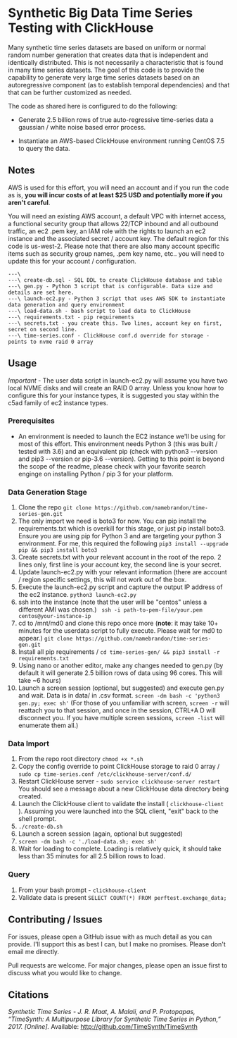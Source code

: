 # Synthetic Big Data Time Series Testing with ClickHouse 

Many synthetic time series datasets are based on uniform or normal random number generation that creates data that is independent and identically distributed. This is not necessarily a characteristic that is found in many time series datasets. The goal of this code is to provide the capability to generate very large time series datasets based on an autoregressive component (as to establish temporal dependencies) and that that can be further customized as needed. 

The code as shared here is configured to do the following:

* Generate 2.5 billion rows of true auto-regressive time-series data a gaussian / white noise based error process. 

* Instantiate an AWS-based ClickHouse environment running CentOS 7.5 to query the data.

## Notes

AWS is used for this effort, you will need an account and if you run the code as is, **you will incur costs of at least $25 USD and potentially more if you aren't careful**. 

You will need an existing AWS account, a default VPC with internet access, a functional security group that allows 22/TCP inbound and all outbound traffic, an ec2 .pem key, an IAM role with the rights to launch an ec2 instance and the associated secret / account key. The default region for this code is us-west-2. Please note that there are also many account specific items such as security group names, .pem key name, etc.. you will need to update this for your account / configuration.


```
---\
---\ create-db.sql - SQL DDL to create ClickHouse database and table
---\ gen.py - Python 3 script that is configurable. Data size and details are set here.
---\ launch-ec2.py - Python 3 script that uses AWS SDK to instantiate data generation and query environment
---\ load-data.sh - bash script to load data to ClickHouse
---\ requirements.txt - pip requirements
---\ secrets.txt - you create this. Two lines, account key on first, secret on second line.
---\ time-series.conf - ClickHouse conf.d override for storage - points to nvme raid 0 array

```

## Usage
*Important* - The user data script in launch-ec2.py will assume you have two local NVME disks and will create an RAID 0 array. Unless you know how to configure this for your instance types, it is suggested you stay within the c5ad family of ec2 instance types. 

### Prerequisites
* An environment is needed to launch the EC2 instance we'll be using for most of this effort. This environment needs Python 3 (this was built / tested with 3.6) and an equivalent pip (check with python3 --version and pip3 --version or pip-3.6 --version). Getting to this point is beyond the scope of the readme, please check with your favorite search enginge on installing Python / pip 3 for your platform.
### Data Generation Stage
1. Clone the repo ```git clone https://github.com/namebrandon/time-series-gen.git```
2. The only import we need is boto3 for now. You can pip install the requirements.txt which is overkill for this stage, or just pip install boto3. Ensure you are using pip for Python 3 and are targeting your python 3 environment. For me, this required the following ``` pip3 install --upgrade pip && pip3 install boto3 ```
2. Create secrets.txt with your relevant account in the root of the repo. 2 lines only, first line is your account key, the second line is your secret.
3. Update launch-ec2.py with your relevant information (there are account / region specific settings, this will not work out of the box.
4. Execute the launch-ec2.py script and capture the output IP address of the ec2 instance. ```python3 launch-ec2.py```
5. ssh into the instance (note that the user will be "centos" unless a different AMI was chosen.) ``` ssh -i path-to-pem-file/your.pem centos@your-instance-ip```
6. cd to /mnt/md0 and clone this repo once more (__note__: it may take 10+ minutes for the userdata script to fully execute. Please wait for md0 to appear.) ```git clone https://github.com/namebrandon/time-series-gen.git```
7. Install all pip requirements / ```cd time-series-gen/ && pip3 install -r requirements.txt```
8. Using nano or another editor, make any changes needed to gen.py (by default it will generate 2.5 billion rows of data using 96 cores. This will take ~6 hours)
9. Launch a screen session (optional, but suggested) and execute gen.py and wait. Data is in data/ in .csv format. ```screen -dm bash -c 'python3 gen.py; exec sh'``` (For those of you unfamiliar with screen, ```screen -r``` will reattach you to that session, and once in the session, CTRL+A D will disconnect you. If you have multiple screen sessions, ```screen -list``` will enumerate them all.)


### Data Import
1. From the repo root directory ```chmod +x *.sh```
2. Copy the config override to point ClickHouse storage to raid 0 array / ```sudo cp time-series.conf /etc/clickhouse-server/conf.d/```
3. Restart ClickHouse server - ```sudo service clickhouse-server restart```
You should see a message about a new ClickHouse data directory being created.
4. Launch the ClickHouse client to validate the install ( ```clickhouse-client ```). Assuming you were launched into the SQL client, "exit" back to the shell prompt. 
5. `````./create-db.sh`````
6. Launch a screen session (again, optional but suggested)
7. `````screen -dm bash -c './load-data.sh; exec sh'`````
5. Wait for loading to complete. Loading is relatively quick, it should take less than 35 minutes for all 2.5 billion rows to load.

### Query
1. From your bash prompt - ```clickhouse-client```
2. Validate data is present ```SELECT COUNT(*) FROM perftest.exchange_data;```

## Contributing / Issues
For issues, please open a GitHub issue with as much detail as you can provide. I'll support this as best I can, but I make no promises. Please don't email me directly.

Pull requests are welcome. For major changes, please open an issue first to discuss what you would like to change.

## Citations

*Synthetic Time Series - J. R. Maat, A. Malali, and P. Protopapas, “TimeSynth: A Multipurpose Library for Synthetic Time Series in Python,” 2017. [Online].*
Available: http://github.com/TimeSynth/TimeSynth